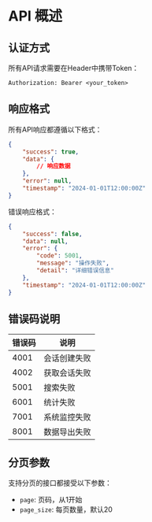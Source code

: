 # API 概述

## 认证方式

所有API请求需要在Header中携带Token：

```http
Authorization: Bearer <your_token>
```

## 响应格式

所有API响应都遵循以下格式：

```json
{
    "success": true,
    "data": {
        // 响应数据
    },
    "error": null,
    "timestamp": "2024-01-01T12:00:00Z"
}
```

错误响应格式：

```json
{
    "success": false,
    "data": null,
    "error": {
        "code": 5001,
        "message": "操作失败",
        "detail": "详细错误信息"
    },
    "timestamp": "2024-01-01T12:00:00Z"
}
```

## 错误码说明

| 错误码 | 说明 |
|--------|------|
| 4001 | 会话创建失败 |
| 4002 | 获取会话失败 |
| 5001 | 搜索失败 |
| 6001 | 统计失败 |
| 7001 | 系统监控失败 |
| 8001 | 数据导出失败 |

## 分页参数

支持分页的接口都接受以下参数：

- `page`: 页码，从1开始
- `page_size`: 每页数量，默认20 
